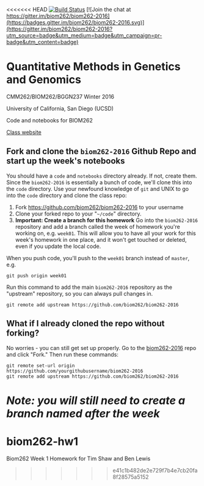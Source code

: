 <<<<<<< HEAD
[![Build Status](https://travis-ci.org/biom262/biom262-2016.svg?branch=master)](https://travis-ci.org/biom262/biom262-2016) [![Join the chat at https://gitter.im/biom262/biom262-2016](https://badges.gitter.im/biom262/biom262-2016.svg)](https://gitter.im/biom262/biom262-2016?utm_source=badge&utm_medium=badge&utm_campaign=pr-badge&utm_content=badge)


# Quantitative Methods in Genetics and Genomics



CMM262/BIOM262/BGGN237 Winter 2016

University of California, San Diego (UCSD)

Code and notebooks for BIOM262

[Class website](http://biom262.github.io/biom262-2016)


## Fork and clone the `biom262-2016` Github Repo and start up the week's notebooks

You should have a `code` and `notebooks` directory already. If not, create them. Since the `biom262-2016` is essentially a bunch of code, we'll clone this into the `code` directory. Use your newfound knowledge of `git` and UNIX to go into the `code` directory and clone the class repo:

1. Fork https://github.com/biom262/biom262-2016 to your username
2. Clone your forked repo to your "`~/code`" directory.
3. **Important: Create a branch for this homework** Go into the `biom262-2016` repository and add a branch called the week of homework you're working on, e.g. `week01`. This will allow you to have all your work for this week's homework in one place, and it won't get touched or deleted, even if you update the local code.

When you push code, you'll push to the `week01` branch instead of `master`, e.g.

```
git push origin week01
```

Run this command to add the main `biom262-2016` repository as the "upstream" repository, so you can always pull changes in.
```
git remote add upstream https://github.com/biom262/biom262-2016
```

## What if I already cloned the repo without forking?

No worries - you can still get set up properly. Go to the [biom262-2016](https://github.com/biom262/biom262-2016) repo and click "Fork." Then run these commands:

```
git remote set-url origin https://github.com/yourgithubusername/biom262-2016
git remote add upstream https://github.com/biom262/biom262-2016
```

***Note: you will still need to create  a branch named after the week***
=======
# biom262-hw1
Biom262 Week 1 Homework for Tim Shaw and Ben Lewis
>>>>>>> e41c1b482de2e729f7b4e7cb20fa8f28575a5152
